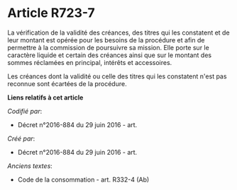 # Article R723-7

La vérification de la validité des créances, des titres qui les constatent et de leur montant est opérée pour les besoins de
la procédure et afin de permettre à la commission de poursuivre sa mission. Elle porte sur le caractère liquide et certain
des créances ainsi que sur le montant des sommes réclamées en principal, intérêts et accessoires.

Les créances dont la validité ou celle des titres qui les constatent n'est pas reconnue sont écartées de la procédure.

**Liens relatifs à cet article**

_Codifié par_:

  - Décret n°2016-884 du 29 juin 2016 - art.

_Créé par_:

  - Décret n°2016-884 du 29 juin 2016 - art.

_Anciens textes_:

  - Code de la consommation - art. R332-4 (Ab)
